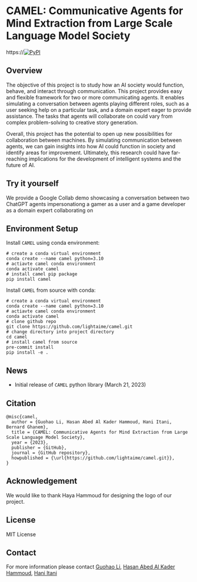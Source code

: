 # CAMEL: Communicative Agents for Mind Extraction from Large Scale Language Model Society

https://[![PyPI](img.shields.io/badge/pip-CAMEL-blue)](https://pypi.org/project/PACKAGE-NAME/)

## Overview
The objective of this project is to study how an AI society would function, behave, and interact through communication. This project provides easy and flexible framework for two or more communicating agents. It enables simulating a conversation between agents playing different roles, such as a user seeking help on a particular task, and a domain expert eager to provide assistance. The tasks that agents will collaborate on could vary from complex problem-solving to creative story generation. 

Overall, this project has the potential to open up new possibilities for collaboration between machines. By simulating communication between agents, we can gain insights into how AI could function in society and identify areas for improvement. Ultimately, this research could have far-reaching implications for the development of intelligent systems and the future of AI.

## Try it yourself
We provide a Google Collab demo showcasing a conversation between two ChatGPT agents impersonationg a gamer as a user and a game developer as a domain expert collaborating on 

## Environment Setup
Install `CAMEL` using conda environment:
```
# create a conda virtual environment
conda create --name camel python=3.10
# actiavte camel conda environment
conda activate camel
# install camel pip package
pip install camel
```

Install `CAMEL` from source with conda:
```
# create a conda virtual environment
conda create --name camel python=3.10
# actiavte camel conda environment
conda activate camel
# clone github repo
git clone https://github.com/lightaime/camel.git
# change directory into project directory
cd camel
# install camel from source
pre-commit install
pip install -e .
```
## News
- Initial release of `CAMEL` python library (March 21, 2023)

## Citation
```
@misc{camel,
  author = {Guohao Li, Hasan Abed Al Kader Hammoud, Hani Itani, Bernard Ghanem},
  title = {CAMEL: Communicative Agents for Mind Extraction from Large Scale Language Model Society},
  year = {2023},
  publisher = {GitHub},
  journal = {GitHub repository},
  howpublished = {\url{https://github.com/lightaime/camel.git}},
}
```
## Acknowledgement
We would like to thank Haya Hammoud for designing the logo of our project.

## License
MIT License

## Contact
For more information please contact [Guohao Li](https://ghli.org/), [Hasan Abed Al Kader Hammoud](https://cemse.kaust.edu.sa/ece/people/person/hasan-abed-al-kader-hammoud), [Hani Itani](https://github.com/HaniItani)